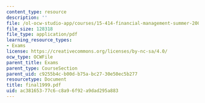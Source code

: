 ```yaml
---
content_type: resource
description: ''
file: /ol-ocw-studio-app/courses/15-414-financial-management-summer-2003/ac38165377c6c8a96f92a9dad295a883_final1999.pdf
file_size: 128318
file_type: application/pdf
learning_resource_types:
- Exams
license: https://creativecommons.org/licenses/by-nc-sa/4.0/
ocw_type: OCWFile
parent_title: Exams
parent_type: CourseSection
parent_uid: c9255b4c-b00d-b75a-bc27-30e50ec5b277
resourcetype: Document
title: final1999.pdf
uid: ac381653-77c6-c8a9-6f92-a9dad295a883
---
```

